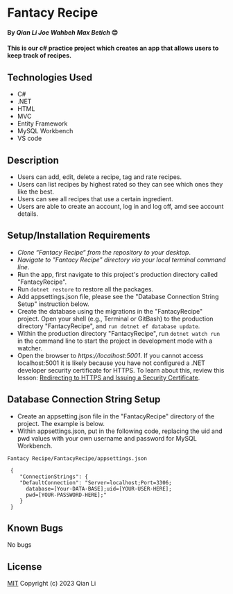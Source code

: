 # Fantacy Recipe

#### By _Qian Li_ _Joe Wahbeh_ _Max Betich_ 😊

#### This is our c# practice project which creates an app that allows users to keep track of recipes.

## Technologies Used

* C#
* .NET
* HTML
* MVC
* Entity Framework
* MySQL Workbench
* VS code

## Description

* Users can add, edit, delete a recipe, tag and rate recipes. 
* Users can list recipes by highest rated so they can see which ones they like the best.
* Users can see all recipes that use a certain ingredient.
* Users are able to  create an account, log in and log off, amd see account details.

## Setup/Installation Requirements

* _Clone “Fantacy Recipe“ from the repository to your desktop_.
* _Navigate to "Fantacy Recipe" directory via your local terminal command line_.
* Run the app, first navigate to this project's production directory called "FantacyRecipe". 
* Run `dotnet restore` to restore all the packages.
* Add appsettings.json file, please see the "Database Connection String Setup" instruction below.
* Create the database using the migrations in the "FantacyRecipe" project. Open your shell (e.g., Terminal or GitBash) to the production directory "FantacyRecipe", and `run dotnet ef database update`.
* Within the production directory "FantacyRecipe", run `dotnet watch run` in the command line to start the project in development mode with a watcher.
* Open the browser to _https://localhost:5001_. If you cannot access localhost:5001 it is likely because you have not configured a .NET developer security certificate for HTTPS. To learn about this, review this lesson: [Redirecting to HTTPS and Issuing a Security Certificate](https://www.learnhowtoprogram.com/c-and-net/basic-web-applications/redirecting-to-https-and-issuing-a-security-certificate).

## Database Connection String Setup 

* Create an appsetting.json file in the "FantacyRecipe" directory of the project. The example is below.
* Within appsettings.json, put in the following code, replacing the uid and pwd values with your own username and password for MySQL Workbench.


```
Fantacy Recipe/FantacyRecipe/appsettings.json

 {
    "ConnectionStrings": {
    "DefaultConnection": "Server=localhost;Port=3306;
      database=[Your-DATA-BASE];uid=[YOUR-USER-HERE];
      pwd=[YOUR-PASSWORD-HERE];"
    }
 }
```

## Known Bugs

No bugs 

## License
[MIT](license.txt)
Copyright (c) 2023 Qian Li

